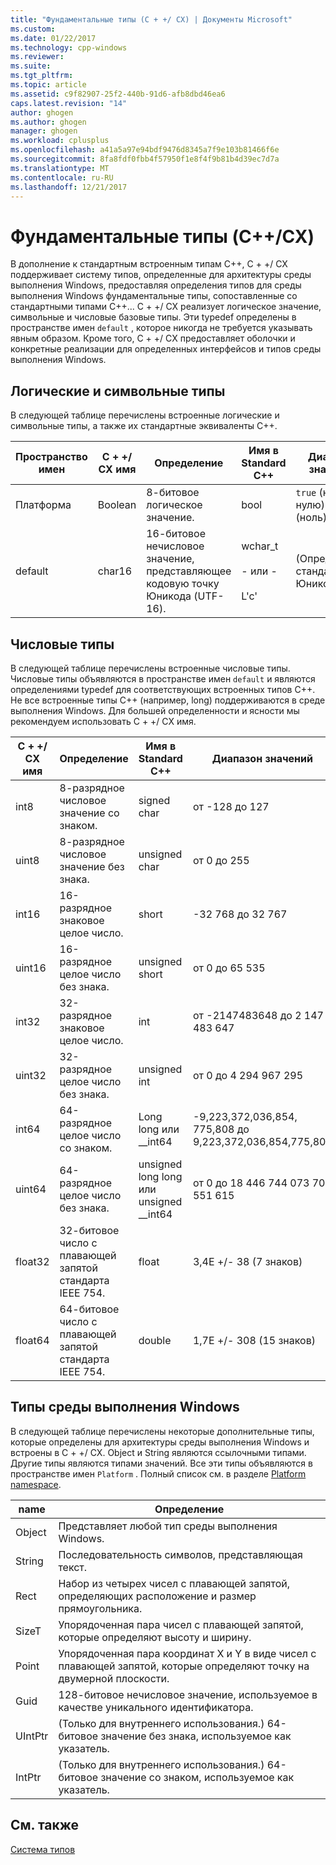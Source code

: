 ```yaml
---
title: "Фундаментальные типы (C + +/ CX) | Документы Microsoft"
ms.custom: 
ms.date: 01/22/2017
ms.technology: cpp-windows
ms.reviewer: 
ms.suite: 
ms.tgt_pltfrm: 
ms.topic: article
ms.assetid: c9f82907-25f2-440b-91d6-afb8dbd46ea6
caps.latest.revision: "14"
author: ghogen
ms.author: ghogen
manager: ghogen
ms.workload: cplusplus
ms.openlocfilehash: a41a5a97e94bdf9476d8345a7f9e103b81466f6e
ms.sourcegitcommit: 8fa8fdf0fbb4f57950f1e8f4f9b81b4d39ec7d7a
ms.translationtype: MT
ms.contentlocale: ru-RU
ms.lasthandoff: 12/21/2017
---
```

# <a name="fundamental-types-ccx"></a>Фундаментальные типы (C++/CX)
В дополнение к стандартным встроенным типам C++, C + +/ CX поддерживает систему типов, определенные для архитектуры среды выполнения Windows, предоставляя определения типов для среды выполнения Windows фундаментальные типы, сопоставленные со стандартными типами C++... C + +/ CX реализует логическое значение, символьные и числовые базовые типы. Эти typedef определены в пространстве имен `default` , которое никогда не требуется указывать явным образом. Кроме того, C + +/ CX предоставляет оболочки и конкретные реализации для определенных интерфейсов и типов среды выполнения Windows.  
  
## <a name="boolean-and-character-types"></a>Логические и символьные типы  
 В следующей таблице перечислены встроенные логические и символьные типы, а также их стандартные эквиваленты C++.  
  
|Пространство имен|C + +/ CX имя|Определение|Имя в Standard C++|Диапазон значений|  
|---------------|-----------------------------------------------------------------------|----------------|-------------------------|---------------------|  
|Платформа|Boolean|8-битовое логическое значение.|bool|`true` (не равно нулю) и `false` (ноль)|  
|default|char16|16-битовое нечисловое значение, представляющее кодовую точку Юникода (UTF-16).|wchar_t<br /><br /> - или -<br /><br /> L'c'|(Определяется стандартом Юникода)|  
  
## <a name="numeric-types"></a>Числовые типы  
 В следующей таблице перечислены встроенные числовые типы. Числовые типы объявляются в пространстве имен `default` и являются определениями typedef для соответствующих встроенных типов C++. Не все встроенные типы C++ (например, long) поддерживаются в среде выполнения Windows. Для большей определенности и ясности мы рекомендуем использовать C + +/ CX имя.  
  
|C + +/ CX имя|Определение|Имя в Standard C++|Диапазон значений|  
|-----------------------------------------------------------------------|----------------|-------------------------|---------------------|  
|int8|8-разрядное числовое значение со знаком.|signed char|от -128 до 127|  
|uint8|8-разрядное числовое значение без знака.|unsigned char|от 0 до 255|  
|int16|16-разрядное знаковое целое число.|short|-32 768 до 32 767|  
|uint16|16-разрядное целое число без знака.|unsigned short|от 0 до 65 535|  
|int32|32-разрядное знаковое целое число.|int|от -2147483648 до 2 147 483 647|  
|uint32|32-разрядное целое число без знака.|unsigned int|от 0 до 4 294 967 295|  
|int64|64-разрядное целое число со знаком.|Long long или __int64|-9,223,372,036,854, 775,808 до 9,223,372,036,854,775,807|  
|uint64|64-разрядное целое число без знака.|unsigned long long или unsigned __int64|от 0 до 18 446 744 073 709 551 615|  
|float32|32-битовое число с плавающей запятой стандарта IEEE 754.|float|3,4E +/- 38 (7 знаков)|  
|float64|64-битовое число с плавающей запятой стандарта IEEE 754.|double|1,7E +/- 308 (15 знаков)|  
  
## <a name="windows-runtime-types"></a>Типы среды выполнения Windows  
 В следующей таблице перечислены некоторые дополнительные типы, которые определены для архитектуры среды выполнения Windows и встроены в C + +/ CX. Object и String являются ссылочными типами. Другие типы являются типами значений. Все эти типы объявляются в пространстве имен `Platform` . Полный список см. в разделе [Platform namespace](../cppcx/platform-namespace-c-cx.md).  
  
|name|Определение|  
|----------|----------------|  
|Object|Представляет любой тип среды выполнения Windows.|  
|String|Последовательность символов, представляющая текст.|  
|Rect|Набор из четырех чисел с плавающей запятой, определяющих расположение и размер прямоугольника.|  
|SizeT|Упорядоченная пара чисел с плавающей запятой, которые определяют высоту и ширину.|  
|Point|Упорядоченная пара координат Х и Y в виде чисел с плавающей запятой, которые определяют точку на двумерной плоскости.|  
|Guid|128-битовое нечисловое значение, используемое в качестве уникального идентификатора.|  
|UIntPtr|(Только для внутреннего использования.) 64-битовое значение без знака, используемое как указатель.|  
|IntPtr|(Только для внутреннего использования.)  64-битовое значение со знаком, используемое как указатель.|  
  
## <a name="see-also"></a>См. также  
 [Система типов](../cppcx/type-system-c-cx.md)